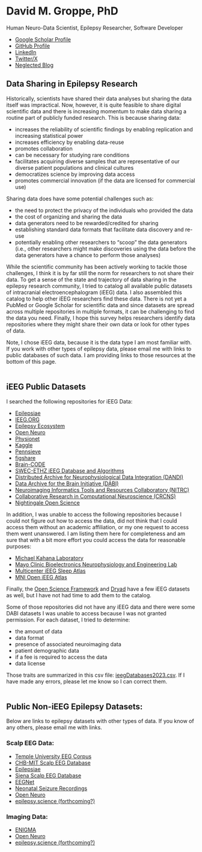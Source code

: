 # David M. Groppe, PhD
Human Neuro-Data Scientist, Epilepsy Researcher, Software Developer<br>
* [Google Scholar Profile](https://scholar.google.com/citations?user=M-rNJg0AAAAJ&hl=en)<br>
* [GitHub Profile](https://github.com/dmgroppe)<br>
* [LinkedIn](https://ca.linkedin.com/in/david-groppe-1105bb19)<br>
* [Twitter/X](https://twitter.com/dmgroppe)
* [Neglected Blog](https://dgroppedotcom.wordpress.com/)

## Data Sharing in Epilepsy Research
Historically, scientists have shared their data analyses but sharing the data itself was impractical. Now, however, it is quite feasible to share digital scientific data and there is increasing momentum to make data sharing a routine part of publicly funded research. This is because sharing data:
* increases the reliability of scientific findings by enabling replication and increasing statistical power
* increases efficiency by enabling data-reuse
* promotes collaboration
* can be necessary for studying rare conditions
* facilitates acquiring diverse samples that are representative of our diverse patient populations and clinical cultures
* democratizes science by improving data access
* promotes commercial innovation (if the data are licensed for commercial use)

Sharing data does have some potential challenges such as:
* the need to protect the privacy of the individuals who provided the data
* the cost of organizing and sharing the data
* data generators need to be rewarded/credited for sharing
* establishing standard data formats that facilitate data discovery and re-use
* potentially enabling other researchers to “scoop” the data generators (i.e., other researchers might make discoveries using the data before the data generators have a chance to perform those analyses)

While the scientific community has been actively working to tackle those challenges,  I think it is by far still the norm for researchers to not share their data. To get a sense of the state and trajectory of data sharing in the epilepsy research community, I tried to catalog all available public datasets of intracranial electroencephalogram (iEEG) data. I also assembled this catalog to help other iEEG researchers find these data. There is not yet a PubMed or Google Scholar for scientific data and since datasets are spread across multiple repositories in multiple formats, it can be challenging to find the data you need. Finally, I hope this survey helps researchers identify data repositories where they might share their own data or look for other types of data.

Note, I chose iEEG data, because it is the data type I am most familiar with. If you work with other types of epilepsy data, please email me with links to public databases of such data. I am providing links to those resources at the bottom of this page.
<br/><br/>

## iEEG Public Datasets
I searched the following repositories for iEEG Data:
* [Epilepsiae](http://www.epilepsiae.eu/project_outputs/european_database_on_epilepsy)<br>
* [IEEG.ORG](https://www.ieeg.org/)<br>
* [Epilepsy Ecosystem](https://www.epilepsyecosystem.org/)<br>
* [Open Neuro](https://openneuro.org/)<br>
* [Physionet](https://physionet.org/)<br>
* [Kaggle](https://www.kaggle.com/)<br>
* [Pennsieve](https://app.pennsieve.io/)<br>
* [figshare](https://figshare.com/)<br>
* [Brain-CODE](https://www.braincode.ca/)<br>
* [SWEC-ETHZ iEEG Database and Algorithms](http://ieeg-swez.ethz.ch/)<br>
* [Distributed Archive for Neurophysiological Data Integration (DANDI)](https://www.dandiarchive.org/)<br>
* [Data Archive for the Brain Initiative (DABI)](https://dabi.loni.usc.edu/)<br>
* [Neuroimaging Informatics Tools and Resources Collaboratory (NITRC)](https://www.nitrc.org/)<br>
* [Collaborative Research in Computational Neuroscience (CRCNS)](https://crcns.org/)<br>
* [Nightingale Open Science](https://www.ngsci.org/)<br>

In addition, I was unable to access the following repositories because I could not figure out how to access the data, did not think that I could access them without an academic affiliation, or my one request to access them went unanswered. I am listing them here for completeness and am sure that with a bit more effort you could access the data for reasonable purposes:
* [Michael Kahana Laboratory](https://memory.psych.upenn.edu/Data)<br>
* [Mayo Clinic Bioelectronics Neurophysiology and Engineering Lab](https://www.mayo.edu/research/labs/bioelectronics-neurophysiology-engineering/data-code-sharing)<br>
* [Multicenter iEEG Sleep Atlas](https://ieegatlas.loris.ca/)<br>
* [MNI Open iEEG Atlas](https://mni-open-ieegatlas.research.mcgill.ca/)<br>

Finally, the [Open Science Framework](https://osf.io/) and [Dryad](https://datadryad.org) have a few iEEG datasets as well, but I have not had time to add them to the catalog.

Some of those repositories did not have any iEEG data and there were some DABI datasets I was unable to access because I was not granted permission. For each dataset, I tried to determine:
* the amount of data
* data format
* presence of associated neuroimaging data
* patient demographic data
* if a fee is required to access the data
* data license

Those traits are summarized in this csv file: [ieegDatabases2023.csv](https://www.dropbox.com/scl/fi/c92ocheeutwgcsxu6gyt8/ieegDatabases2023.csv?rlkey=dg3z6f8yfbjp0mzqnxtmt6no5&dl=0). If I have made any errors, please let me know so I can correct them.
<br/><br/>

## Public Non-iEEG Epilepsy Datasets:
Below are links to epilepsy datasets with other types of data. If you know of any others, please email me with links.

### Scalp EEG Data:
* [Temple University EEG Corpus](https://isip.piconepress.com/projects/tuh_eeg/)<br>
* [CHB-MIT Scalp EEG Database](https://physionet.org/content/chbmit/1.0.0/)<br>
* [Epilepsiae](http://www.epilepsiae.eu/project_outputs/european_database_on_epilepsy)<br>
* [Siena Scalp EEG Database](https://physionet.org/content/siena-scalp-eeg/1.0.0/)<br>
* [EEGNet](https://eegnet.org/)<br>
* [Neonatal Seizure Recordings](https://zenodo.org/records/4940267)<br>
* [Open Neuro](https://openneuro.org/)<br>
* [epilepsy.science (forthcoming?)](https://epilepsy.science/)<br>

### Imaging Data:
* [ENIGMA](https://enigma.ini.usc.edu/ongoing/enigma-epilepsy/)<br>
* [Open Neuro](https://openneuro.org/)<br>
* [epilepsy.science (forthcoming?)](https://epilepsy.science/)<br>

